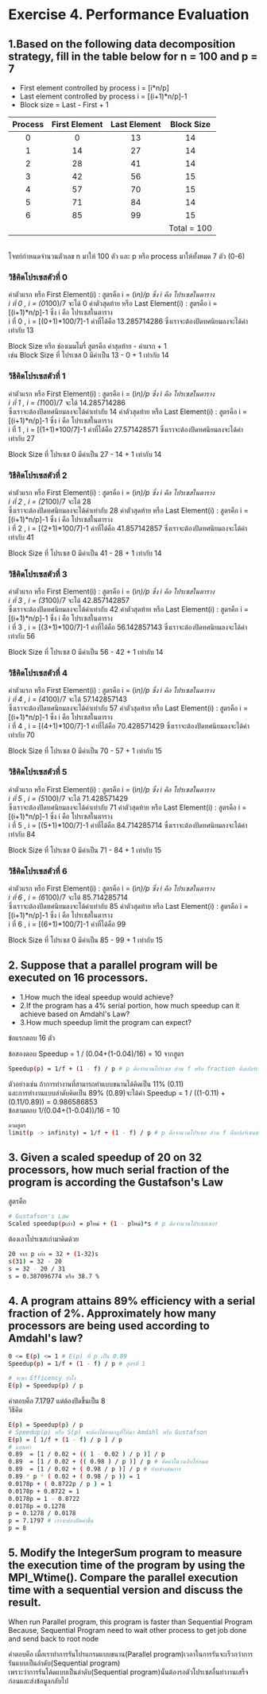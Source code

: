 # Exercise 4. Performance Evaluation

## 1.Based on the following data decomposition strategy, fill in the table below for n = 100 and p = 7

- First element controlled by process i = [i*n/p]
- Last element controlled by process i = [(i+1)*n/p]-1
- Block size = Last - First + 1

| Process | First Element  |Last Element| Block Size|
|:---:|:---:|:---:|:---:|
|0|0|13|14|
|1|14|27|14|
|2|28|41|14|
|3|42|56|15|
|4|57|70|15|
|5|71|84|14|
|6|85|99|15|
||||Total = 100|
<br>
โจทย์กำหนดจำนวนตัวเลข n มาให้ 100 ตัว และ p หรือ process มาให้ทั้งหมด 7 ตัว (0-6) <br>

### วิธีคิดโปรเซสตัวที่ 0
ค่าตัวแรก หรือ First Element(i) : สูตรคือ i = (i*n)/p ซึ่ง i คือ โปรเซสในตาราง <br>
i ที่ 0 , i = (0*100)/7 จะได้ 0 
ค่าตัวสุดท้าย หรือ Last Element(i) : สูตรคือ i = [(i+1)*n/p]-1 ซึ่ง i คือ โปรเซสในตาราง<br>
i ที่ 0 , i = [(0+1)*100/7]-1 ค่าที่ได้คือ 13.285714286 ซึ่งเราจะต้องปัดทศนิยมลงจะได้ค่าเท่ากับ 13<br>

Block Size หรือ ช่องเมมโมรี่ สูตรคือ ค่าสุดท้าย - ค่าแรก + 1<br>
เช่น Block Size ที่ โปรเซส 0 มีค่าเป็น 13 - 0 + 1 เท่ากับ 14<br>

### วิธีคิดโปรเซสตัวที่ 1
ค่าตัวแรก หรือ First Element(i) : สูตรคือ i = (i*n)/p ซึ่ง i คือ โปรเซสในตาราง <br>
i ที่ 1 , i = (1*100)/7 จะได้ 14.285714286 <br>
ซึ่งเราจะต้องปัดทศนิยมลงจะได้ค่าเท่ากับ 14
ค่าตัวสุดท้าย หรือ Last Element(i) : สูตรคือ i = [(i+1)*n/p]-1 ซึ่ง i คือ โปรเซสในตาราง<br>
i ที่ 1 , i = [(1+1)*100/7]-1 ค่าที่ได้คือ 27.571428571 ซึ่งเราจะต้องปัดทศนิยมลงจะได้ค่าเท่ากับ 27<br>

Block Size ที่ โปรเซส 0 มีค่าเป็น 27 - 14 + 1 เท่ากับ 14<br>

### วิธีคิดโปรเซสตัวที่ 2
ค่าตัวแรก หรือ First Element(i) : สูตรคือ i = (i*n)/p ซึ่ง i คือ โปรเซสในตาราง <br>
i ที่ 2 , i = (2*100)/7 จะได้ 28 <br>
ซึ่งเราจะต้องปัดทศนิยมลงจะได้ค่าเท่ากับ 28
ค่าตัวสุดท้าย หรือ Last Element(i) : สูตรคือ i = [(i+1)*n/p]-1 ซึ่ง i คือ โปรเซสในตาราง<br>
i ที่ 2 , i = [(2+1)*100/7]-1 ค่าที่ได้คือ 41.857142857 ซึ่งเราจะต้องปัดทศนิยมลงจะได้ค่าเท่ากับ 41<br>

Block Size ที่ โปรเซส 0 มีค่าเป็น 41 - 28 + 1 เท่ากับ 14<br>

### วิธีคิดโปรเซสตัวที่ 3
ค่าตัวแรก หรือ First Element(i) : สูตรคือ i = (i*n)/p ซึ่ง i คือ โปรเซสในตาราง <br>
i ที่ 3 , i = (3*100)/7 จะได้ 42.857142857   <br>
ซึ่งเราจะต้องปัดทศนิยมลงจะได้ค่าเท่ากับ 42
ค่าตัวสุดท้าย หรือ Last Element(i) : สูตรคือ i = [(i+1)*n/p]-1 ซึ่ง i คือ โปรเซสในตาราง<br>
i ที่ 3 , i = [(3+1)*100/7]-1 ค่าที่ได้คือ 56.142857143 ซึ่งเราจะต้องปัดทศนิยมลงจะได้ค่าเท่ากับ 56<br>

Block Size ที่ โปรเซส 0 มีค่าเป็น 56 - 42 + 1 เท่ากับ 14<br>

### วิธีคิดโปรเซสตัวที่ 4
ค่าตัวแรก หรือ First Element(i) : สูตรคือ i = (i*n)/p ซึ่ง i คือ โปรเซสในตาราง <br>
i ที่ 4 , i = (4*100)/7 จะได้ 57.142857143   <br>
ซึ่งเราจะต้องปัดทศนิยมลงจะได้ค่าเท่ากับ 57
ค่าตัวสุดท้าย หรือ Last Element(i) : สูตรคือ i = [(i+1)*n/p]-1 ซึ่ง i คือ โปรเซสในตาราง<br>
i ที่ 4 , i = [(4+1)*100/7]-1 ค่าที่ได้คือ 70.428571429
ซึ่งเราจะต้องปัดทศนิยมลงจะได้ค่าเท่ากับ 70 <br>

Block Size ที่ โปรเซส 0 มีค่าเป็น 70 - 57 + 1 เท่ากับ 15<br>

### วิธีคิดโปรเซสตัวที่ 5
ค่าตัวแรก หรือ First Element(i) : สูตรคือ i = (i*n)/p ซึ่ง i คือ โปรเซสในตาราง <br>
i ที่ 5 , i = (5*100)/7 จะได้ 71.428571429   <br>
ซึ่งเราจะต้องปัดทศนิยมลงจะได้ค่าเท่ากับ 71
ค่าตัวสุดท้าย หรือ Last Element(i) : สูตรคือ i = [(i+1)*n/p]-1 ซึ่ง i คือ โปรเซสในตาราง<br>
i ที่ 5 , i = [(5+1)*100/7]-1 ค่าที่ได้คือ 84.714285714
ซึ่งเราจะต้องปัดทศนิยมลงจะได้ค่าเท่ากับ 84 <br>

Block Size ที่ โปรเซส 0 มีค่าเป็น 71 - 84 + 1 เท่ากับ 15<br>

### วิธีคิดโปรเซสตัวที่ 6
ค่าตัวแรก หรือ First Element(i) : สูตรคือ i = (i*n)/p ซึ่ง i คือ โปรเซสในตาราง <br>
i ที่ 6 , i = (6*100)/7 จะได้ 85.714285714   <br>
ซึ่งเราจะต้องปัดทศนิยมลงจะได้ค่าเท่ากับ 85
ค่าตัวสุดท้าย หรือ Last Element(i) : สูตรคือ i = [(i+1)*n/p]-1 ซึ่ง i คือ โปรเซสในตาราง<br>
i ที่ 6 , i = [(6+1)*100/7]-1 ค่าที่ได้คือ 99 <br>

Block Size ที่ โปรเซส 0 มีค่าเป็น 85 - 99 + 1 เท่ากับ 15<br>

## 2. Suppose that a parallel program will be executed on 16 processors.

- 1.How much the ideal speedup would achieve?
- 2.If the program has a 4% serial portion, how much speedup can it achieve based on Amdahl's Law?
- 3.How much speedup limit the program can expect?

ข้อแรกตอบ 16 ตัว<br>

ข้อสองตอบ Speedup = 1 / (0.04+(1-0.04)/16) = 10
จากสูตร
```bash
Speedup(p) = 1/f + (1 - f) / p # p คือจำนวนโปรเซส ส่วน f หรือ fraction คือเปอร์เซนต์การทำงานของโปรแกรม (Serial Portion)
```
ตัวอย่างเช่น ถ้าการทำงานที่สามารถทำแบบขนานได้คิดเป็น 11% (0.11) <br>และการทำงานแบบลำดับคิดเป็น 89% (0.89)จะได้ค่า Speedup = 1 / ((1-0.11) + (0.11/0.89)) = 0.986586853
<br>
ข้อสามตอบ 1/(0.04+(1-0.04))/16 = 10

```bash
ตามสูตร
limit(p -> infinity) = 1/f + (1 - f) / p # p คือจำนวนโปรเซส ส่วน f คือเปอร์เซนต์การทำงานของโปรแกรม (Serial Portion)
```

## 3. Given a scaled speedup of 20 on 32 processors, how much serial fraction of the program is according the Gustafson's Law

สูตรคือ
```bash
# Gustafson's Law
Scaled speedup(pเก่า) = pใหม่ + (1 - pใหม่)*s # p คือจำนวนโปรเซสเซอร์
```
ต้องเอาโปรเซสเก่ามาคิดด้วย<br>

```bash
20 จาก p เก่า = 32 + (1-32)s
s(31) = 32 - 20
s = 32 - 20 / 31
s = 0.387096774 หรือ 38.7 %
```

## 4. A program attains 89% efficiency with a serial fraction of 2%. Approximately how many processors are being used according to Amdahl's law?

```bash
0 <= E(p) <= 1 # E(p) ที่ p เป็น 0.89
Speedup(p) = 1/f + (1 - f) / p # สูตรที่ 1

# จะหา Efficency ยังไง
E(p) = Speedup(p) / p
```
คำตอบคือ 7.1797 แต่ต้องปัดขึ้นเป็น 8<br>
วิธีคิด
```bash
E(p) = Speedup(p) / p  
# Speedup(p) หรือ S(p) จะต้องใช้ตามกฏที่ให้มา Amdahl หรือ Gustafson
E(p) = [ 1/f + (1 - f) / p ] / p
# แทนค่า
0.89  = [1 / 0.02 + (( 1 - 0.02 ) / p )] / p
0.89  = [1 / 0.02 + (( 0.98 ) / p )] / p # คิดค่าในวงเล็บให้หมด
0.89  = [1 / 0.02 + ( 0.98 / p )] / p # ย้ายข้างสมการ
0.89 * p * ( 0.02 + ( 0.98 / p )) = 1 
0.0178p + ( 0.8722p / p ) = 1 
0.0178p + 0.8722 = 1
0.0178p = 1 - 0.8722
0.0178p = 0.1278
p = 0.1278 / 0.0178
p = 7.1797 # เราจะต้องปัดค่าขึ้น
p = 8
```

## 5. Modify the IntegerSum program to measure the execution time of the program by using the MPI_Wtime(). Compare the parallel execution time with a sequential version and discuss the result.

When run Parallel program, this program is faster than Sequential Program <br> Because, Sequential Program need to wait other process to get job done and send back to root node

คำตอบคือ เมื่อเราทำการรันโปรแกรมแบบขนาน(Parallel program)เวลาในการรันจะเร็วกว่าการรันแบบเป็นลำดับ(Sequential program)<br> เพราะว่าการรันโค้ดแบบเป็นลำดับ(Sequential program)นั้นต้องรอตัวโปรเซสอื่นทำงานเสร็จก่อนและส่งข้อมูลกลับไป